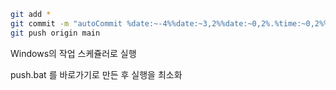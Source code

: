 ```bash
git add *
git commit -m "autoCommit %date:~-4%%date:~3,2%%date:~0,2%.%time:~0,2%%time:~3,2%%time:~6,2%"
git push origin main
```

Windows의  작업 스케쥴러로 실행

push.bat 를 바로가기로 만든 후 실행을 최소화